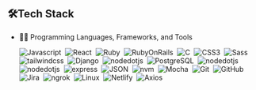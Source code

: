 






## 🛠️Tech Stack
- 👩‍💻 Programming Languages, Frameworks, and Tools
  
    ![Javascript](https://img.shields.io/badge/-javascript-blue?logo=javascript)&nbsp;
    ![React](https://img.shields.io/badge/-React-red?logo=React)&nbsp;
    ![Ruby](https://img.shields.io/badge/-Ruby-05122A?style=flat&logo=Ruby)&nbsp;
    ![RubyOnRails](https://img.shields.io/badge/-RubyonRails-red?style=flat&logo=RubyonRails)&nbsp;
    ![C](https://img.shields.io/badge/-C%23%20-05122A?style=flat&logo=c-sharp)&nbsp;
    ![CSS3](https://img.shields.io/badge/-css3-05122A?style=flat&logo=css3)&nbsp;
    ![Sass](https://img.shields.io/badge/sass-blue?logo=sass)&nbsp;
    ![tailwindcss](https://img.shields.io/badge/tailwindcss?logo=tailwindcss)&nbsp;
    ![Django](https://img.shields.io/badge/django-05122A?logo=django)&nbsp;
    ![nodedotjs](https://img.shields.io/badge/nodedotjs-05122A?logo=nodedotjs)&nbsp;
    ![PostgreSQL](https://img.shields.io/badge/postgresql-05122A?logo=postgresql)&nbsp;
    ![nodedotjs](https://img.shields.io/badge/nodedotjs-05122A?logo=nodedotjs)&nbsp;
    ![nodedotjs](https://img.shields.io/badge/nodedotjs-05122A?logo=nodedotjs)&nbsp;
    ![express](https://img.shields.io/badge/express-05122A?logo=express)&nbsp;
    ![JSON](https://img.shields.io/badge/json-05122A?logo=json)&nbsp;
    ![nvm](https://img.shields.io/badge/nvm-05122A?logo=nvm)&nbsp;
    ![Mocha](https://img.shields.io/badge/mocha-05122A?logo=mocha)&nbsp;
    ![Git](https://img.shields.io/badge/git-05122A?logo=git)&nbsp;
    ![GitHub](https://img.shields.io/badge/github-05122A?logo=github)&nbsp;
    ![Jira](https://img.shields.io/badge/jira-05122A?logo=jira)&nbsp;
    ![ngrok](https://img.shields.io/badge/ngrok-05122A?logo=ngrok)&nbsp;
    ![Linux](https://img.shields.io/badge/linux-05122A?logo=linux)&nbsp;
    ![Netlify](https://img.shields.io/badge/netlify-05122A?logo=netlify)&nbsp;
    ![Axios](https://img.shields.io/badge/axios-05122A?logo=axios)&nbsp;
